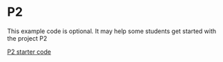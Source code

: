 # P2

This example code is optional. It may help some students get started with the project P2

[P2 starter code](./Program.cs)